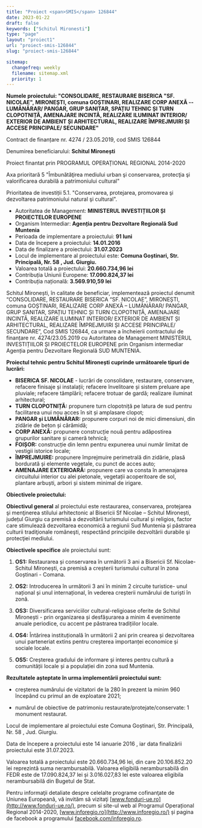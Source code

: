 ```yaml
---
title: "Proiect <span>SMIS</span> 126844"
date: 2023-01-22
draft: false
keywords: ["Schitul Mironesti"]
type: "page"
layout: "proiect1"
url: "proiect-smis-126844"
slug: "proiect-smis-126844"

sitemap:
  changefreq: weekly
  filename: sitemap.xml
  priority: 1
---
```


**Numele proiectului: "CONSOLIDARE, RESTAURARE BISERICA "SF. NICOLAE", MIRONEȘTI, comuna GOȘTINARI, REALIZARE CORP ANEXĂ -- LUMÂNĂRAR/ PANGAR, GRUP SANITAR, SPAȚIU TEHNIC ȘI TURN CLOPOTNIȚĂ, AMENAJARE INCINTĂ, REALIZARE ILUMINAT INTERIOR/ EXTERIOR DE AMBIENT ȘI ARHITECTURAL, REALIZARE ÎMPREJMUIRI ȘI ACCESE PRINCIPALE/ SECUNDARE"**

Contract de finanțare nr. 4274 / 23.05.2019, cod SMIS 126844

Denumirea beneficiarului: **Schitul Mironești**

Proiect finantat prin PROGRAMUL OPERAȚIONAL REGIONAL 2014-2020

Axa prioritară 5 "Îmbunătăţirea mediului urban şi conservarea, protecţia şi valorificarea durabilă a patrimoniului cultural"

Prioritatea de investiții 5.1. "Conservarea, protejarea, promovarea şi dezvoltarea patrimoniului natural şi cultural".

- Autoritatea de Management: **MINISTERUL INVESTIȚIILOR ȘI PROIECTELOR EUROPENE**
- Organism Intermediar: **Agenția pentru Dezvoltare Regională Sud Muntenia**
- Perioada de implementare a proiectului: **91 luni**
- Data de începere a proiectului: **14.01.2016**
- Data de finalizare a proiectului: **31.07.2023**
- Locul de implementare al proiectului este: **Comuna Goștinari, Str. Principală, Nr. 58 , Jud. Giurgiu.**
- Valoarea totală a proiectului: **20.660.734,96 lei**
- Contribuția Uniunii Europene: **17.090.824,37 lei**
- Contribuția națională: **3.569.910,59 lei**

Schitul Mironești, în calitate de beneficiar, implementează proiectul denumit “CONSOLIDARE, RESTAURARE BISERICA “SF. NICOLAE”, MIRONEȘTI, comuna GOȘTINARI, REALIZARE CORP ANEXĂ – LUMÂNĂRAR/ PANGAR, GRUP SANITAR, SPAȚIU TEHNIC ȘI TURN CLOPOTNIȚĂ, AMENAJARE INCINTĂ, REALIZARE ILUMINAT INTERIOR/ EXTERIOR DE AMBIENT ȘI ARHITECTURAL, REALIZARE ÎMPREJMUIRI ȘI ACCESE PRINCIPALE/ SECUNDARE”, Cod SMIS 126844, ca urmare a încheierii contractului de finanțare nr. 4274/23.05.2019 cu Autoritatea de Management MINISTERUL INVESTIȚIILOR ȘI PROIECTELOR EUROPENE prin Organism intermediar Agenția pentru Dezvoltare Regională SUD MUNTENIA.

**Proiectul tehnic pentru Schitul Mironești cuprinde următoarele tipuri de lucrări:**

- **BISERICA SF. NICOLAE** - lucrări de consolidare, restaurare, conservare, refacere finisaje și instalații; refacere învelitoare și sistem preluare ape pluviale; refacere tâmplării; refacere trotuar de gardă; realizare iluminat arhitectural;
- **TURN CLOPOTNIȚĂ:** propunere turn clopotniță pe latura de sud pentru facilitarea unui nou acces în sit și amplasare clopot;
- **PANGAR și LUMÂNĂRAR:** propunere corpuri noi de mici dimensiuni, din zidărie de beton și cărămidă;
- **CORP ANEXĂ:** propunere construcție nouă pentru adăpostirea grupurilor sanitare și cameră tehnică;
- **FOIȘOR:** construcție din lemn pentru expunerea unui număr limitat de vestigii istorice locale;
- **ÎMPREJMUIRE:** propunere împrejmuire perimetrală din zidărie, plasă bordurată și elemente vegetale, cu punct de acces auto;
- **AMENAJARE EXTERIOARĂ:** propunere care va consta în amenajarea circuitului interior cu alei pietonale, vegetații acoperitoare de sol, plantare arbuști, arbori și sistem minimal de irigare.

**Obiectivele proiectului:**

**Obiectivul general** al proiectului este restaurarea, conservarea, protejarea şi menţinerea stilului arhitectonic al Bisericii Sf Nicolae – Schitul Mironești, județul Giurgiu ca premisă a dezvoltării turismului cultural și religios, factor care stimulează dezvoltarea economică a regiunii Sud Muntenia și păstrarea culturii tradiţionale româneşti, respectând principiile dezvoltării durabile şi protecţiei mediului. 

**Obiectivele specifice** ale proiectului sunt: 

1.  **OS1:** Restaurarea și conservarea în următorii 3 ani a Bisericii Sf. Nicolae- Schitul Mironești, ca premisă a creșterii turismului cultural în zona Goștinari - Comana.

2.  **OS2:** Introducerea în următorii 3 ani în minim 2 circuite turistice- unul național și unul internațional, în vederea creșterii numărului de turiști în zonă.

3.  **OS3:** Diversificarea serviciilor cultural-religioase oferite de Schitul Mironești - prin organizarea și desfășurarea a minim 4 evenimente anuale periodice, cu accent pe păstrarea tradițiilor locale.

4.  **OS4:** Întărirea instituțională în următorii 2 ani prin crearea și dezvoltarea unui parteneriat extins pentru creșterea importanței economice și sociale locale.

5.  **OS5:** Creșterea gradului de informare și interes pentru cultură a comunității locale și a populației din zona sud Muntenia.

**Rezultatele așteptate în urma implementării proiectului sunt:**

- creșterea numărului de vizitatori de la 280 în prezent la minim 960 începând cu primul an de exploatare 2021;

- numărul de obiective de patrimoniu restaurate/protejate/conservate: 1 monument restaurat.

Locul de implementare al proiectului este Comuna Goștinari, Str. Principală, Nr. 58 , Jud. Giurgiu.

Data de începere a proiectului este 14 ianuarie 2016 , iar data finalizării proiectului este 31.07.2023.

Valoarea totală a proiectului este 20.660.734,96 lei, din care 20.106.852.20 lei reprezintă suma nerambursabilă. Valoarea eligibilă nerambursabilă din FEDR este de 17.090.824,37 lei și 3.016.027,83 lei este valoarea eligibila nerambursabilă din Bugetul de Stat.

Pentru informaţii detaliate despre celelalte programe cofinanţate de Uniunea Europeană, vă invităm să vizitaţi [www.fonduri-ue.ro](http://www.fonduri-ue.ro/), precum si site-ul web al Programul Operațional Regional 2014-2020, [www.inforegio.ro](http://www.inforegio.ro/) și pagina de facebook a programului [facebook.com/inforegio.ro](http://facebook.com/inforegio.ro).
